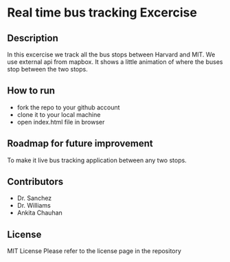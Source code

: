 # Real time bus tracking Excercise
## Description
In this excercise we track all the bus stops between Harvard and MIT. We use external api from mapbox. It shows a little animation of where the buses stop between the two stops.
## How to run
<ul>
  <li>fork the repo to your github account</li>
  <li>clone it to your local machine</li>
  <li>open index.html file in browser</li>
 </ul>
 
## Roadmap for future improvement
To make it live bus tracking application between any two stops.
## Contributors
<ul>
  <li>Dr. Sanchez</li>
  <li>Dr. Williams</li>
  <li>Ankita Chauhan</li>
 </ul>
 
## License
MIT License
Please refer to the license page in the repository
